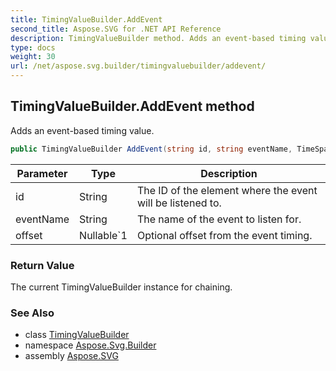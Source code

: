```yaml
---
title: TimingValueBuilder.AddEvent
second_title: Aspose.SVG for .NET API Reference
description: TimingValueBuilder method. Adds an event-based timing value
type: docs
weight: 30
url: /net/aspose.svg.builder/timingvaluebuilder/addevent/
---
```

## TimingValueBuilder.AddEvent method

Adds an event-based timing value.

```csharp
public TimingValueBuilder AddEvent(string id, string eventName, TimeSpan? offset = default)
```

| Parameter | Type | Description |
| --- | --- | --- |
| id | String | The ID of the element where the event will be listened to. |
| eventName | String | The name of the event to listen for. |
| offset | Nullable`1 | Optional offset from the event timing. |

### Return Value

The current TimingValueBuilder instance for chaining.

### See Also

* class [TimingValueBuilder](../)
* namespace [Aspose.Svg.Builder](../../../aspose.svg.builder/)
* assembly [Aspose.SVG](../../../)
